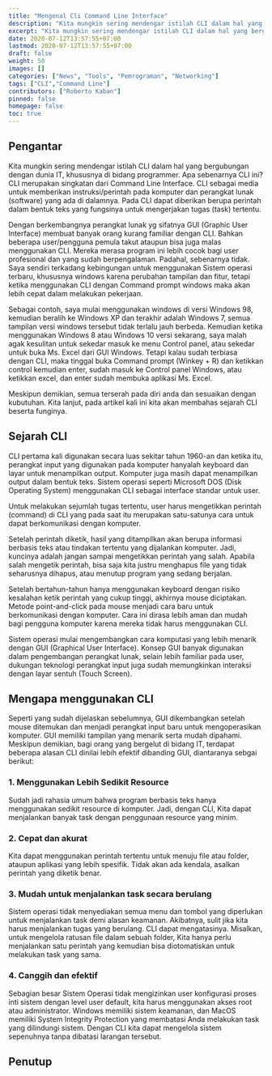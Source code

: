 ```yaml
---
title: "Mengenal Cli Command Line Interface"
description: "Kita mungkin sering mendengar istilah CLI dalam hal yang bergubungan dengan dunia IT, khususnya di bidang programmer. Apa sebenarnya CLI ini? CLI merupakan singkatan dari Command Line Interface."
excerpt: "Kita mungkin sering mendengar istilah CLI dalam hal yang bergubungan dengan dunia IT, khususnya di bidang programmer. Apa sebenarnya CLI ini? "
date: 2020-07-12T13:57:55+07:00
lastmod: 2020-07-12T13:57:55+07:00
draft: false
weight: 50
images: []
categories: ["News", "Tools", "Pemrograman", "Networking"]
tags: ["CLI","Command Line"]
contributors: ["Roberto Kaban"]
pinned: false
homepage: false
toc: true
---
```

## Pengantar
Kita mungkin sering mendengar istilah CLI dalam hal yang bergubungan dengan dunia IT, khususnya di bidang programmer. Apa sebenarnya CLI ini? CLI merupakan singkatan dari Command Line Interface. CLI sebagai media untuk memberikan instruksi/perintah pada komputer dan perangkat lunak (software) yang ada di dalamnya.  Pada CLI dapat diberikan berupa perintah dalam bentuk teks yang fungsinya untuk mengerjakan tugas (task) tertentu.

Dengan berkembangnya perangkat lunak yg sifatnya GUI (Graphic User Interface) membuat banyak orang kurang familiar dengan CLI. Bahkan beberapa user/pengguna pemula takut ataupun bisa juga malas menggunakan CLI. Mereka merasa program ini lebih cocok bagi user profesional dan yang sudah berpengalaman. Padahal, sebenarnya tidak. Saya sendiri terkadang kebingungan untuk menggunakan Sistem operasi terbaru, khususnya windows karena perubahan tampilan dan fitur, tetapi ketika menggunakan CLI dengan Command prompt windows maka akan lebih cepat dalam melakukan pekerjaan.

Sebagai contoh, saya mulai menggunakan windows di versi Windows 98, kemudian beralih ke Windows XP dan terakhir adalah Windows 7, semua tampilan versi windows tersebut tidak terlalu jauh berbeda. Kemudian ketika menggunakan Windows 8 atau Windows 10 versi sekarang, saya malah agak kesulitan untuk sekedar masuk ke menu Control panel, atau sekedar untuk buka Ms. Excel dari GUI Windows. Tetapi kalau sudah terbiasa dengan CLI, maka tinggal buka Command prompt (Winkey + R) dan ketikkan control kemudian enter, sudah masuk ke Control panel Windows, atau ketikkan excel, dan enter sudah membuka aplikasi Ms. Excel.

Meskipun demikian, semua terserah pada diri anda dan sesuaikan dengan kubutuhan. Kita lanjut, pada artikel kali ini kita akan membahas sejarah CLI beserta funginya.

## Sejarah CLI

CLI pertama kali digunakan secara luas sekitar tahun 1960-an dan ketika itu, perangkat input yang digunakan pada komputer hanyalah keyboard dan layar untuk menampilkan output. Komputer juga masih dapat menampilkan output dalam bentuk teks. Sistem operasi seperti Microsoft DOS (Disk Operating System) menggunakan CLI sebagai interface standar untuk user.

Untuk melakukan sejumlah tugas tertentu, user harus mengetikkan perintah (command) di CLI yang pada saat itu merupakan satu-satunya cara untuk dapat berkomunikasi dengan komputer.

Setelah perintah diketik, hasil yang ditampilkan akan berupa informasi berbasis teks atau tindakan tertentu yang dijalankan komputer. Jadi, kuncinya adalah jangan sampai mengetikkan perintah yang salah. Apabila salah mengetik perintah, bisa saja kita justru menghapus file yang tidak seharusnya dihapus, atau menutup program yang sedang berjalan. 

Setelah bertahun-tahun hanya menggunakan keyboard dengan risiko kesalahan ketik perintah yang cukup tinggi, akhirnya mouse diciptakan. Metode point-and-click pada mouse menjadi cara baru untuk berkomunikasi dengan komputer. Cara ini dirasa lebih aman dan mudah bagi pengguna komputer karena mereka tidak harus menggunakan CLI. 

Sistem operasi mulai mengembangkan cara komputasi yang lebih menarik dengan GUI (Graphical User Interface). Konsep GUI banyak digunakan dalam pengembangan perangkat lunak, selain lebih familiar pada user, dukungan teknologi perangkat input juga sudah memungkinkan interaksi dengan layar sentuh (Touch Screen). 

## Mengapa menggunakan CLI

Seperti yang sudah dijelaskan sebelumnya, GUI dikembangkan setelah mouse ditemukan dan menjadi perangkat input baru untuk mengoperasikan komputer. GUI memiliki tampilan yang menarik serta mudah dipahami. Meskipun demikian, bagi orang yang bergelut di bidang IT, terdapat beberapa alasan CLI dinilai lebih efektif dibanding GUI, diantaranya sebgai berikut:
### 1. Menggunakan Lebih Sedikit Resource

Sudah jadi rahasia umum bahwa program berbasis teks hanya menggunakan sedikit resource di komputer. Jadi, dengan CLI, Kita dapat menjalankan banyak task dengan penggunaan resource yang minim.

### 2. Cepat dan akurat

Kita dapat menggunakan perintah tertentu untuk menuju file atau folder, ataupun aplikasi yang lebih spesifik. Tidak akan ada kendala, asalkan perintah yang diketik benar. 

### 3. Mudah untuk menjalankan task secara berulang

Sistem operasi tidak menyediakan semua menu dan tombol yang diperlukan untuk menjalankan task demi alasan keamanan. Akibatnya, sulit jika kita harus menjalankan tugas yang berulang. CLI dapat mengatasinya. Misalkan, untuk mengelola ratusan file dalam sebuah folder, Kita hanya perlu menjalankan satu perintah yang kemudian bisa diotomatiskan untuk melakukan task yang sama.

### 4. Canggih dan efektif

Sebagian besar Sistem Operasi tidak mengizinkan user konfigurasi proses inti sistem dengan level user default, kita harus menggunakan akses root atau administrator. Windows memiliki sistem keamanan, dan MacOS memiliki System Integrity Protection yang membatasi Anda melakukan task yang dilindungi sistem. Dengan CLI kita dapat mengelola sistem sepenuhnya tanpa dibatasi larangan tersebut.

## Penutup